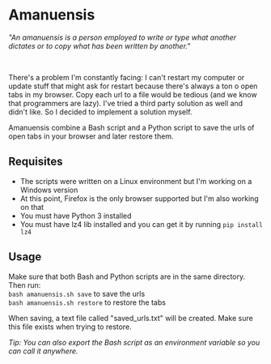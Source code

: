 # Amanuensis

_"An amanuensis is a person employed to write or type what another dictates or to copy what has been written by another."_ 

<br>

There's a problem I'm constantly facing: I can't restart my computer or update stuff that might ask for restart because there's always a ton o open tabs in my browser.
Copy each url to a file would be tedious (and we know that programmers are lazy). I've tried a third party solution as well and didn't like. So I decided to implement a solution myself.

Amanuensis combine a Bash script and a Python script to save the urls of open tabs in your browser and later restore them.

## Requisites

- The scripts were written on a Linux environment but I'm working on a Windows version 
- At this point, Firefox is the only browser supported but I'm also working on that
- You must have Python 3 installed
- You must have lz4 lib installed and you can get it by running `pip install lz4`

## Usage

Make sure that both Bash and Python scripts are in the same directory. Then run: <br>
`bash amanuensis.sh save` to save the urls <br>
`bash amanuensis.sh restore` to restore the tabs

When saving, a text file called "saved_urls.txt" will be created. Make sure this file exists when trying to restore.

*Tip: You can also export the Bash script as an environment variable so you can call it anywhere.*
